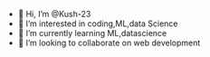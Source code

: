 - 👋 Hi, I’m @Kush-23
- 👀 I’m interested in coding,ML,data Science
- 🌱 I’m currently learning ML,datascience
- 💞️ I’m looking to collaborate on web development 

<!---
Kush-23/Kush-23 is a ✨ special ✨ repository because its `README.md` (this file) appears on your GitHub profile.
You can click the Preview link to take a look at your changes.
--->

